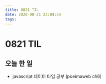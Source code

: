 ```yaml
---
title: 0821 TIL
date: 2020-08-21 23:04:54
tags:
---
```


# 0821 TIL

## 오늘 한 일 

- javascript 데이터 타입 공부 (poeimaweb ch6)